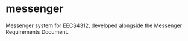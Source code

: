 # messenger

Messenger system for EECS4312, developed alongside the Messenger Requirements Document.
